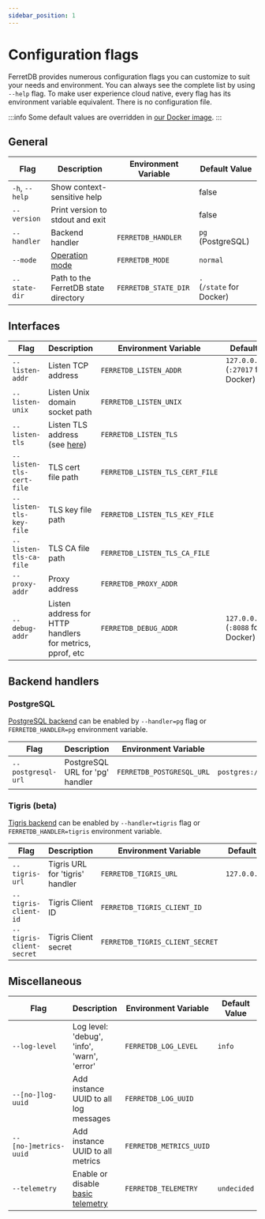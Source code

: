 ```yaml
---
sidebar_position: 1
---
```


# Configuration flags

FerretDB provides numerous configuration flags you can customize to suit your needs and environment.
You can always see the complete list by using `--help` flag.
To make user experience cloud native, every flag has its environment variable equivalent.
There is no configuration file.

:::info
Some default values are overridden in [our Docker image](quickstart-guide/docker.md).
:::

<!-- Keep order in sync with the `--help` output -->

<!-- For <br /> -->
<!-- markdownlint-disable MD033 -->

## General

| Flag           | Description                          | Environment Variable | Default Value                  |
| -------------- | ------------------------------------ | -------------------- | ------------------------------ |
| `-h`, `--help` | Show context-sensitive help          |                      | false                          |
| `--version`    | Print version to stdout and exit     |                      | false                          |
| `--handler`    | Backend handler                      | `FERRETDB_HANDLER`   | `pg` (PostgreSQL)              |
| `--mode`       | [Operation mode](operation-modes.md) | `FERRETDB_MODE`      | `normal`                       |
| `--state-dir`  | Path to the FerretDB state directory | `FERRETDB_STATE_DIR` | `.`<br />(`/state` for Docker) |

## Interfaces

| Flag                     | Description                                              | Environment Variable            | Default Value                                |
| ------------------------ | -------------------------------------------------------- | ------------------------------- | -------------------------------------------- |
| `--listen-addr`          | Listen TCP address                                       | `FERRETDB_LISTEN_ADDR`          | `127.0.0.1:27017`<br />(`:27017` for Docker) |
| `--listen-unix`          | Listen Unix domain socket path                           | `FERRETDB_LISTEN_UNIX`          |                                              |
| `--listen-tls`           | Listen TLS address (see [here](../security.md))          | `FERRETDB_LISTEN_TLS`           |                                              |
| `--listen-tls-cert-file` | TLS cert file path                                       | `FERRETDB_LISTEN_TLS_CERT_FILE` |                                              |
| `--listen-tls-key-file`  | TLS key file path                                        | `FERRETDB_LISTEN_TLS_KEY_FILE`  |                                              |
| `--listen-tls-ca-file`   | TLS CA file path                                         | `FERRETDB_LISTEN_TLS_CA_FILE`   |                                              |
| `--proxy-addr`           | Proxy address                                            | `FERRETDB_PROXY_ADDR`           |                                              |
| `--debug-addr`           | Listen address for HTTP handlers for metrics, pprof, etc | `FERRETDB_DEBUG_ADDR`           | `127.0.0.1:8088`<br />(`:8088` for Docker)   |

## Backend handlers

<!-- Do not document alpha backends -->

### PostgreSQL

[PostgreSQL backend](../understanding-ferretdb.md#postgresql) can be enabled by
`--handler=pg` flag or `FERRETDB_HANDLER=pg` environment variable.

| Flag               | Description                     | Environment Variable      | Default Value                        |
| ------------------ | ------------------------------- | ------------------------- | ------------------------------------ |
| `--postgresql-url` | PostgreSQL URL for 'pg' handler | `FERRETDB_POSTGRESQL_URL` | `postgres://127.0.0.1:5432/ferretdb` |

<!-- SQLite backend flags should be there once it is out of alpha -->

### Tigris (beta)

[Tigris backend](../understanding-ferretdb.md#tigris-beta) can be enabled by
`--handler=tigris` flag or `FERRETDB_HANDLER=tigris` environment variable.

| Flag                     | Description                     | Environment Variable            | Default Value    |
| ------------------------ | ------------------------------- | ------------------------------- | ---------------- |
| `--tigris-url`           | Tigris URL for 'tigris' handler | `FERRETDB_TIGRIS_URL`           | `127.0.0.1:8081` |
| `--tigris-client-id`     | Tigris Client ID                | `FERRETDB_TIGRIS_CLIENT_ID`     |                  |
| `--tigris-client-secret` | Tigris Client secret            | `FERRETDB_TIGRIS_CLIENT_SECRET` |                  |

## Miscellaneous

| Flag                  | Description                                       | Environment Variable    | Default Value |
| --------------------- | ------------------------------------------------- | ----------------------- | ------------- |
| `--log-level`         | Log level: 'debug', 'info', 'warn', 'error'       | `FERRETDB_LOG_LEVEL`    | `info`        |
| `--[no-]log-uuid`     | Add instance UUID to all log messages             | `FERRETDB_LOG_UUID`     |               |
| `--[no-]metrics-uuid` | Add instance UUID to all metrics                  | `FERRETDB_METRICS_UUID` |               |
| `--telemetry`         | Enable or disable [basic telemetry](telemetry.md) | `FERRETDB_TELEMETRY`    | `undecided`   |

<!-- Do not document `--test-XXX` flags here -->

<!-- markdownlint-enable MD033 -->
